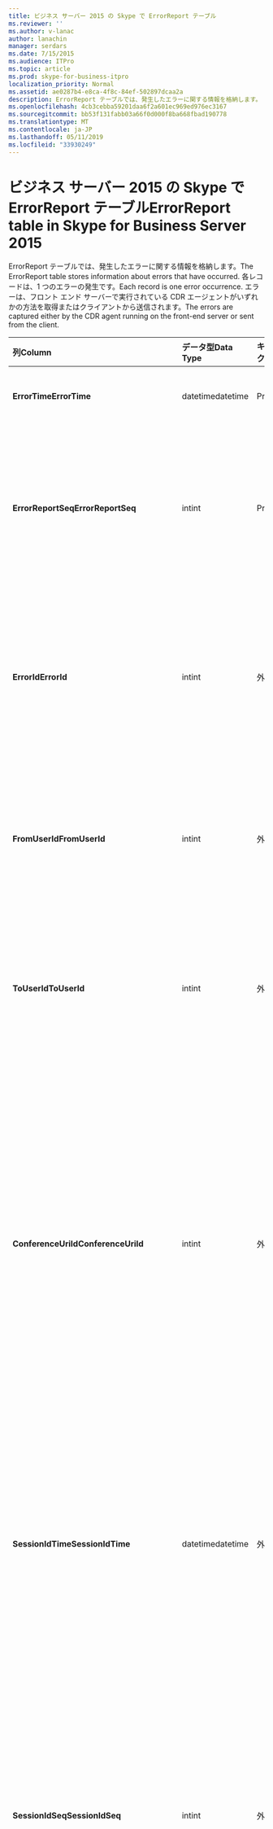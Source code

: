 ```yaml
---
title: ビジネス サーバー 2015 の Skype で ErrorReport テーブル
ms.reviewer: ''
ms.author: v-lanac
author: lanachin
manager: serdars
ms.date: 7/15/2015
ms.audience: ITPro
ms.topic: article
ms.prod: skype-for-business-itpro
localization_priority: Normal
ms.assetid: ae0287b4-e8ca-4f8c-84ef-502897dcaa2a
description: ErrorReport テーブルでは、発生したエラーに関する情報を格納します。 各レコードは、1 つのエラーの発生です。 エラーは、フロント エンド サーバーで実行されている CDR エージェントがいずれかの方法を取得またはクライアントから送信されます。
ms.openlocfilehash: 4cb3cebba59201daa6f2a601ec969ed976ec3167
ms.sourcegitcommit: bb53f131fabb03a66f0d000f8ba668fbad190778
ms.translationtype: MT
ms.contentlocale: ja-JP
ms.lasthandoff: 05/11/2019
ms.locfileid: "33930249"
---
```

# <a name="errorreport-table-in-skype-for-business-server-2015"></a><span data-ttu-id="c37b6-105">ビジネス サーバー 2015 の Skype で ErrorReport テーブル</span><span class="sxs-lookup"><span data-stu-id="c37b6-105">ErrorReport table in Skype for Business Server 2015</span></span>
 
<span data-ttu-id="c37b6-106">ErrorReport テーブルでは、発生したエラーに関する情報を格納します。</span><span class="sxs-lookup"><span data-stu-id="c37b6-106">The ErrorReport table stores information about errors that have occurred.</span></span> <span data-ttu-id="c37b6-107">各レコードは、1 つのエラーの発生です。</span><span class="sxs-lookup"><span data-stu-id="c37b6-107">Each record is one error occurrence.</span></span> <span data-ttu-id="c37b6-108">エラーは、フロント エンド サーバーで実行されている CDR エージェントがいずれかの方法を取得またはクライアントから送信されます。</span><span class="sxs-lookup"><span data-stu-id="c37b6-108">The errors are captured either by the CDR agent running on the front-end server or sent from the client.</span></span>
  
|<span data-ttu-id="c37b6-109">**列**</span><span class="sxs-lookup"><span data-stu-id="c37b6-109">**Column**</span></span>|<span data-ttu-id="c37b6-110">**データ型**</span><span class="sxs-lookup"><span data-stu-id="c37b6-110">**Data Type**</span></span>|<span data-ttu-id="c37b6-111">**キー/インデックス**</span><span class="sxs-lookup"><span data-stu-id="c37b6-111">**Key/Index**</span></span>|<span data-ttu-id="c37b6-112">**詳細**</span><span class="sxs-lookup"><span data-stu-id="c37b6-112">**Details**</span></span>|
|:-----|:-----|:-----|:-----|
|<span data-ttu-id="c37b6-113">**ErrorTime**</span><span class="sxs-lookup"><span data-stu-id="c37b6-113">**ErrorTime**</span></span> <br/> |<span data-ttu-id="c37b6-114">datetime</span><span class="sxs-lookup"><span data-stu-id="c37b6-114">datetime</span></span>  <br/> |<span data-ttu-id="c37b6-115">Primary</span><span class="sxs-lookup"><span data-stu-id="c37b6-115">Primary</span></span>  <br/> |<span data-ttu-id="c37b6-116">日付と時刻のエラーが発生しました。</span><span class="sxs-lookup"><span data-stu-id="c37b6-116">Date and time the error occurred.</span></span>  <br/> |
|<span data-ttu-id="c37b6-117">**ErrorReportSeq**</span><span class="sxs-lookup"><span data-stu-id="c37b6-117">**ErrorReportSeq**</span></span> <br/> |<span data-ttu-id="c37b6-118">int</span><span class="sxs-lookup"><span data-stu-id="c37b6-118">int</span></span>  <br/> |<span data-ttu-id="c37b6-119">Primary</span><span class="sxs-lookup"><span data-stu-id="c37b6-119">Primary</span></span>  <br/> |<span data-ttu-id="c37b6-120">エラー レポートを識別する ID 番号。</span><span class="sxs-lookup"><span data-stu-id="c37b6-120">ID number to identify the error report.</span></span> <span data-ttu-id="c37b6-121">エラー報告を一意に識別するのには**ErrorTime**と組み合わせてを使用します。</span><span class="sxs-lookup"><span data-stu-id="c37b6-121">Used in conjunction with **ErrorTime** to uniquely identify an error report.</span></span> <br/> |
|<span data-ttu-id="c37b6-122">**ErrorId**</span><span class="sxs-lookup"><span data-stu-id="c37b6-122">**ErrorId**</span></span> <br/> |<span data-ttu-id="c37b6-123">int</span><span class="sxs-lookup"><span data-stu-id="c37b6-123">int</span></span>  <br/> |<span data-ttu-id="c37b6-124">外部</span><span class="sxs-lookup"><span data-stu-id="c37b6-124">Foreign</span></span>  <br/> |<span data-ttu-id="c37b6-125">エラーの種類の一意の ID です。</span><span class="sxs-lookup"><span data-stu-id="c37b6-125">Unique ID of the error type.</span></span> <span data-ttu-id="c37b6-126">詳細については、 [Skype のビジネス サーバー 2015 で ErrorDef テーブル](errordef.md)を参照してください。</span><span class="sxs-lookup"><span data-stu-id="c37b6-126">See the [ErrorDef table in Skype for Business Server 2015](errordef.md) for more information.</span></span> <br/> |
|<span data-ttu-id="c37b6-127">**FromUserId**</span><span class="sxs-lookup"><span data-stu-id="c37b6-127">**FromUserId**</span></span> <br/> |<span data-ttu-id="c37b6-128">int</span><span class="sxs-lookup"><span data-stu-id="c37b6-128">int</span></span>  <br/> |<span data-ttu-id="c37b6-129">外部</span><span class="sxs-lookup"><span data-stu-id="c37b6-129">Foreign</span></span>  <br/> |<span data-ttu-id="c37b6-130">エラーが発生した要求を発信したユーザーです。</span><span class="sxs-lookup"><span data-stu-id="c37b6-130">User who originated the request that caused the error.</span></span> <span data-ttu-id="c37b6-131">詳細については[「ユーザー」テーブル](users.md)を参照してください。</span><span class="sxs-lookup"><span data-stu-id="c37b6-131">See the [Users table](users.md) for more information.</span></span> <br/> |
|<span data-ttu-id="c37b6-132">**ToUserId**</span><span class="sxs-lookup"><span data-stu-id="c37b6-132">**ToUserId**</span></span> <br/> |<span data-ttu-id="c37b6-133">int</span><span class="sxs-lookup"><span data-stu-id="c37b6-133">int</span></span>  <br/> |<span data-ttu-id="c37b6-134">外部</span><span class="sxs-lookup"><span data-stu-id="c37b6-134">Foreign</span></span>  <br/> |<span data-ttu-id="c37b6-135">エラーが発生した要求の送信先のユーザーです。</span><span class="sxs-lookup"><span data-stu-id="c37b6-135">Destination user for the request that caused the error.</span></span> <span data-ttu-id="c37b6-136">詳細については[「ユーザー」テーブル](users.md)を参照してください。</span><span class="sxs-lookup"><span data-stu-id="c37b6-136">See the [Users table](users.md) for more information.</span></span> <br/> |
|<span data-ttu-id="c37b6-137">**ConferenceUriId**</span><span class="sxs-lookup"><span data-stu-id="c37b6-137">**ConferenceUriId**</span></span> <br/> |<span data-ttu-id="c37b6-138">int</span><span class="sxs-lookup"><span data-stu-id="c37b6-138">int</span></span>  <br/> |<span data-ttu-id="c37b6-139">外部</span><span class="sxs-lookup"><span data-stu-id="c37b6-139">Foreign</span></span>  <br/> |<span data-ttu-id="c37b6-140">会議 URI は、エラーに関連します。</span><span class="sxs-lookup"><span data-stu-id="c37b6-140">Conference URI related to the error.</span></span> <span data-ttu-id="c37b6-141">詳細については、 [Skype のビジネス サーバー 2015 で ConferenceUris テーブル](conferenceuris.md)を参照してください。</span><span class="sxs-lookup"><span data-stu-id="c37b6-141">See the [ConferenceUris table in Skype for Business Server 2015](conferenceuris.md) for more information.</span></span> <span data-ttu-id="c37b6-142">通常、ConferenceUriId が null でない場合、FromUserId または ToUserId のいずれかは null になります。</span><span class="sxs-lookup"><span data-stu-id="c37b6-142">Typically, if ConferenceUriId is not null, then either FromUserId or ToUserId will be null.</span></span> <br/> |
|<span data-ttu-id="c37b6-143">**SessionIdTime**</span><span class="sxs-lookup"><span data-stu-id="c37b6-143">**SessionIdTime**</span></span> <br/> |<span data-ttu-id="c37b6-144">datetime</span><span class="sxs-lookup"><span data-stu-id="c37b6-144">datetime</span></span>  <br/> |<span data-ttu-id="c37b6-145">外部</span><span class="sxs-lookup"><span data-stu-id="c37b6-145">Foreign</span></span>  <br/> |<span data-ttu-id="c37b6-146">セッションを一意に識別するのには**SessionIdSeq**と組み合わせてを使用します。</span><span class="sxs-lookup"><span data-stu-id="c37b6-146">Used in conjunction with **SessionIdSeq** to uniquely identify a session.</span></span> <span data-ttu-id="c37b6-147">[Skype のビジネス サーバー 2015 のテーブル」ダイアログ ボックス](dialogs.md)の詳細についてを参照してください。</span><span class="sxs-lookup"><span data-stu-id="c37b6-147">See the [Dialogs table in Skype for Business Server 2015](dialogs.md) for more information.</span></span> <br/> |
|<span data-ttu-id="c37b6-148">**SessionIdSeq**</span><span class="sxs-lookup"><span data-stu-id="c37b6-148">**SessionIdSeq**</span></span> <br/> |<span data-ttu-id="c37b6-149">int</span><span class="sxs-lookup"><span data-stu-id="c37b6-149">int</span></span>  <br/> |<span data-ttu-id="c37b6-150">外部</span><span class="sxs-lookup"><span data-stu-id="c37b6-150">Foreign</span></span>  <br/> |<span data-ttu-id="c37b6-151">セッションを識別する ID 番号。</span><span class="sxs-lookup"><span data-stu-id="c37b6-151">ID number to identify the session.</span></span> <span data-ttu-id="c37b6-152">セッションを一意に識別するのには**SessionIdTime**と組み合わせてを使用します。</span><span class="sxs-lookup"><span data-stu-id="c37b6-152">Used in conjunction with **SessionIdTime** to uniquely identify a session.</span></span> <span data-ttu-id="c37b6-153">[Skype のビジネス サーバー 2015 のテーブル」ダイアログ ボックス](dialogs.md)の詳細についてを参照してください。</span><span class="sxs-lookup"><span data-stu-id="c37b6-153">See the [Dialogs table in Skype for Business Server 2015](dialogs.md) for more information.</span></span> <br/> |
|<span data-ttu-id="c37b6-154">**SourceId**</span><span class="sxs-lookup"><span data-stu-id="c37b6-154">**SourceId**</span></span> <br/> |<span data-ttu-id="c37b6-155">int</span><span class="sxs-lookup"><span data-stu-id="c37b6-155">int</span></span>  <br/> |<span data-ttu-id="c37b6-156">外部</span><span class="sxs-lookup"><span data-stu-id="c37b6-156">Foreign</span></span>  <br/> |<span data-ttu-id="c37b6-157">(レポート サーバー コンポーネントから送信される) 場合は、エラー報告を送信するサーバー。</span><span class="sxs-lookup"><span data-stu-id="c37b6-157">Server that sent the error report (if the report is being sent from a server component).</span></span> <span data-ttu-id="c37b6-158">詳細については[サーバーのテーブル](servers.md)を参照してください。</span><span class="sxs-lookup"><span data-stu-id="c37b6-158">See the [Servers table](servers.md) for more information.</span></span> <br/> <span data-ttu-id="c37b6-159">このフィールドは、Microsoft Lync Server 2013 で導入されました。</span><span class="sxs-lookup"><span data-stu-id="c37b6-159">This field was introduced in Microsoft Lync Server 2013.</span></span>  <br/> |
|<span data-ttu-id="c37b6-160">**付きアプリケーション Id**</span><span class="sxs-lookup"><span data-stu-id="c37b6-160">**ApplicationId**</span></span> <br/> |<span data-ttu-id="c37b6-161">int</span><span class="sxs-lookup"><span data-stu-id="c37b6-161">int</span></span>  <br/> |<span data-ttu-id="c37b6-162">外部</span><span class="sxs-lookup"><span data-stu-id="c37b6-162">Foreign</span></span>  <br/> |<span data-ttu-id="c37b6-163">(レポート サーバー コンポーネントから送信される) 場合は、エラー報告を送信するサーバー。</span><span class="sxs-lookup"><span data-stu-id="c37b6-163">Server that sent the error report (if the report is being sent from a server component).</span></span> <span data-ttu-id="c37b6-164">[ビジネス サーバー 2015 の Skype のアプリケーション テーブル](application.md)の詳細についてを参照してください。</span><span class="sxs-lookup"><span data-stu-id="c37b6-164">See the [Application table in Skype for Business Server 2015](application.md) for more information.</span></span> <br/> <span data-ttu-id="c37b6-165">このフィールドは、Microsoft Lync Server 2013 で導入されました。</span><span class="sxs-lookup"><span data-stu-id="c37b6-165">This field was introduced in Microsoft Lync Server 2013.</span></span>  <br/> |
|<span data-ttu-id="c37b6-166">**MsDiagHeader**</span><span class="sxs-lookup"><span data-stu-id="c37b6-166">**MsDiagHeader**</span></span> <br/> |<span data-ttu-id="c37b6-167">画像</span><span class="sxs-lookup"><span data-stu-id="c37b6-167">image</span></span>  <br/> | <br/> |<span data-ttu-id="c37b6-168">エラーの詳細については。</span><span class="sxs-lookup"><span data-stu-id="c37b6-168">More information about the error.</span></span>  <br/> <span data-ttu-id="c37b6-169">このデータは、この構文を使用してテキスト形式に変換できます。</span><span class="sxs-lookup"><span data-stu-id="c37b6-169">This data can be converted to text format by using this syntax:</span></span>  <br/>  `cast(cast(Detail as varbinary(max)) as varchar(max))` <br/> |
|<span data-ttu-id="c37b6-170">**ClientVersionId**</span><span class="sxs-lookup"><span data-stu-id="c37b6-170">**ClientVersionId**</span></span> <br/> |<span data-ttu-id="c37b6-171">int</span><span class="sxs-lookup"><span data-stu-id="c37b6-171">int</span></span>  <br/> |<span data-ttu-id="c37b6-172">外部</span><span class="sxs-lookup"><span data-stu-id="c37b6-172">Foreign</span></span>  <br/> |<span data-ttu-id="c37b6-173">エラー報告を送信するエンドポイントのクライアントのバージョンです。</span><span class="sxs-lookup"><span data-stu-id="c37b6-173">The client version of endpoint that sends the error report.</span></span> <span data-ttu-id="c37b6-174">詳細については、 [Skype のビジネス サーバー 2015 で ClientVersions テーブル](clientversions.md)を参照してください。</span><span class="sxs-lookup"><span data-stu-id="c37b6-174">See the [ClientVersions table in Skype for Business Server 2015](clientversions.md) for more information.</span></span> <br/> |
|<span data-ttu-id="c37b6-175">**IsCapturedByServer**</span><span class="sxs-lookup"><span data-stu-id="c37b6-175">**IsCapturedByServer**</span></span> <br/> |<span data-ttu-id="c37b6-176">bit</span><span class="sxs-lookup"><span data-stu-id="c37b6-176">bit</span></span>  <br/> ||<span data-ttu-id="c37b6-177">エラー報告は、フロント エンド サーバーで実行されている CDR エージェントによってキャプチャされるか、クライアントによって送信されました。</span><span class="sxs-lookup"><span data-stu-id="c37b6-177">Is the error report captured by the CDR agent running on the front-end server, or sent by the client.</span></span>  <br/> |
|<span data-ttu-id="c37b6-178">**フラグ**</span><span class="sxs-lookup"><span data-stu-id="c37b6-178">**Flag**</span></span> <br/> |<span data-ttu-id="c37b6-179">smallint</span><span class="sxs-lookup"><span data-stu-id="c37b6-179">smallint</span></span>  <br/> ||<span data-ttu-id="c37b6-180">将来使用するために予約されています。</span><span class="sxs-lookup"><span data-stu-id="c37b6-180">Reserved for future use.</span></span>  <br/> |
|<span data-ttu-id="c37b6-181">**TelemetryId**</span><span class="sxs-lookup"><span data-stu-id="c37b6-181">**TelemetryId**</span></span> <br/> |<span data-ttu-id="c37b6-182">一意識別子</span><span class="sxs-lookup"><span data-stu-id="c37b6-182">uniqueIdentifier</span></span>  <br/> ||<span data-ttu-id="c37b6-183">会議に関連するさまざまなコンポーネントの結合時の情報を関連付ける一意の識別子。</span><span class="sxs-lookup"><span data-stu-id="c37b6-183">Unique identifier correlating join time information for the different components involved in a conference.</span></span>  <br/> <span data-ttu-id="c37b6-184">このフィールドは、Microsoft Lync Server 2013 で導入されました。</span><span class="sxs-lookup"><span data-stu-id="c37b6-184">This field was introduced in Microsoft Lync Server 2013.</span></span>  <br/> |
|<span data-ttu-id="c37b6-185">**SessionSetupTime**</span><span class="sxs-lookup"><span data-stu-id="c37b6-185">**SessionSetupTime**</span></span> <br/> |<span data-ttu-id="c37b6-186">int</span><span class="sxs-lookup"><span data-stu-id="c37b6-186">int</span></span>  <br/> ||<span data-ttu-id="c37b6-187">時間 (ミリ秒単位) の会議に参加するのには特定のコンポーネントが必要です。</span><span class="sxs-lookup"><span data-stu-id="c37b6-187">Time (in milliseconds) required for a specific component to join a conference.</span></span>  <br/> <span data-ttu-id="c37b6-188">このフィールドは、Microsoft Lync Server 2013 で導入されました。</span><span class="sxs-lookup"><span data-stu-id="c37b6-188">This field was introduced in Microsoft Lync Server 2013.</span></span>  <br/> |
|<span data-ttu-id="c37b6-189">**ServerId**</span><span class="sxs-lookup"><span data-stu-id="c37b6-189">**ServerId**</span></span> <br/> |<span data-ttu-id="c37b6-190">int</span><span class="sxs-lookup"><span data-stu-id="c37b6-190">int</span></span>  <br/> |<span data-ttu-id="c37b6-191">外部</span><span class="sxs-lookup"><span data-stu-id="c37b6-191">Foreign</span></span>  <br/> |<span data-ttu-id="c37b6-192">エラー レポートを生成したサーバーの完全修飾ドメイン名を表します。</span><span class="sxs-lookup"><span data-stu-id="c37b6-192">Represents the fully qualified domain name of the server that generated the error report.</span></span>  <br/> |
|<span data-ttu-id="c37b6-193">**PoolId**</span><span class="sxs-lookup"><span data-stu-id="c37b6-193">**PoolId**</span></span> <br/> |<span data-ttu-id="c37b6-194">int</span><span class="sxs-lookup"><span data-stu-id="c37b6-194">int</span></span>  <br/> |<span data-ttu-id="c37b6-195">外部</span><span class="sxs-lookup"><span data-stu-id="c37b6-195">Foreign</span></span>  <br/> |<span data-ttu-id="c37b6-196">エラー レポートが生成されたプールの完全修飾ドメイン名を表します。</span><span class="sxs-lookup"><span data-stu-id="c37b6-196">Represents the fully qualified domain name of the pool where the error report was generated.</span></span>  <br/> |
|<span data-ttu-id="c37b6-197">**LastModifiedTime**</span><span class="sxs-lookup"><span data-stu-id="c37b6-197">**LastModifiedTime**</span></span> <br/> |<span data-ttu-id="c37b6-198">日付時刻</span><span class="sxs-lookup"><span data-stu-id="c37b6-198">Datetime</span></span>  <br/> ||<span data-ttu-id="c37b6-199">監視サービスによって内部で使用します。</span><span class="sxs-lookup"><span data-stu-id="c37b6-199">For internal use by the Monitoring service.</span></span>  <br/> <span data-ttu-id="c37b6-200">このフィールドは、ビジネス サーバー 2015 の Skype で導入されました。</span><span class="sxs-lookup"><span data-stu-id="c37b6-200">This field was introduced in Skype for Business Server 2015.</span></span>  <br/> |
   

